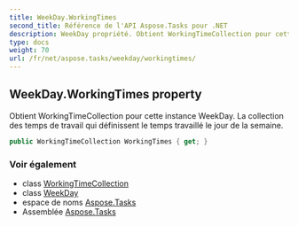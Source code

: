 ```yaml
---
title: WeekDay.WorkingTimes
second_title: Référence de l'API Aspose.Tasks pour .NET
description: WeekDay propriété. Obtient WorkingTimeCollection pour cette instance WeekDay. La collection des temps de travail qui définissent le temps travaillé le jour de la semaine.
type: docs
weight: 70
url: /fr/net/aspose.tasks/weekday/workingtimes/
---
```

## WeekDay.WorkingTimes property

Obtient WorkingTimeCollection pour cette instance WeekDay. La collection des temps de travail qui définissent le temps travaillé le jour de la semaine.

```csharp
public WorkingTimeCollection WorkingTimes { get; }
```

### Voir également

* class [WorkingTimeCollection](../../workingtimecollection/)
* class [WeekDay](../)
* espace de noms [Aspose.Tasks](../../weekday/)
* Assemblée [Aspose.Tasks](../../../)


